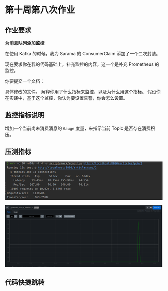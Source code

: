 # 第十周第八次作业


## 作业要求

**为消息队列添加监控**

在使用 Kafka 的时候，我为 Sarama 的 ConsumerClaim 添加了一个二次封装。

现在要求你在我的代码基础上，补充监控的内容，这一个是补充 Prometheus 的监控。

你要提交一个文档：

具体修改的文件。
解释你用了什么指标来监控，以及为什么用这个指标。
假设你在实践中，基于这个监控，你认为要设置告警，你会怎么设置。

## 监控指标说明

增加一个当前尚未消费消息的 `Gauge` 度量，来指示当前 Topic 是否存在消费积压。

## 压测指标

![image-20240117142549820](./assets/image-20240117142549820.png)

![image-20240117142504828](./assets/image-20240117142504828.png)

## 代码快捷跳转



